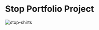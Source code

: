 # Stop Portfolio Project 
![stop-shirts](https://user-images.githubusercontent.com/51460153/152663560-4228ffe3-4d23-41ee-98a9-de75430dd9a5.png)
